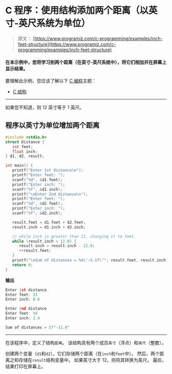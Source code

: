 # C 程序：使用结构添加两个距离（以英寸-英尺系统为单位）

> 原文： [https://www.programiz.com/c-programming/examples/inch-feet-structure](https://www.programiz.com/c-programming/examples/inch-feet-structure)

#### 在本示例中，您将学习到两个距离（在英寸-英尺系统中），将它们相加并在屏幕上显示结果。

要理解此示例，您应该了解以下 [C 编程](/c-programming "C tutorial")主题：

*   [C 结构](/c-programming/c-structures)

* * *

如果您不知道，则 12 英寸等于 1 英尺。

## 程序以英寸为单位增加两个距离

```c
#include <stdio.h>
struct Distance {
   int feet;
   float inch;
} d1, d2, result;

int main() {
   printf("Enter 1st distance\n");
   printf("Enter feet: ");
   scanf("%d", &d1.feet);
   printf("Enter inch: ");
   scanf("%f", &d1.inch);
   printf("\nEnter 2nd distance\n");
   printf("Enter feet: ");
   scanf("%d", &d2.feet);
   printf("Enter inch: ");
   scanf("%f", &d2.inch);

   result.feet = d1.feet + d2.feet;
   result.inch = d1.inch + d2.inch;

   // while inch is greater than 12, changing it to feet.
   while (result.inch < 12.0) {
      result.inch = result.inch - 12.0;
      ++result.feet;
   }
   printf("\nSum of distances = %d\'-%.1f\"", result.feet, result.inch);
   return 0;
}
```

**输出**

```c
Enter 1st distance
Enter feet: 23
Enter inch: 8.6

Enter 2nd distance
Enter feet: 34
Enter inch: 2.4

Sum of distances = 57'-11.0" 
```

* * *

在该程序中，定义了结构`距离`。 该结构具有两个成员`英寸`（浮点）和`英尺`（整数）。

创建两个变量（`d1`和`d2`），它们存储两个距离（在`inch`和`feet`中）。 然后，两个距离之和存储在`result`结构变量中。 如果英寸大于 12，则将其转换为英尺。 最后，结果打印在屏幕上。